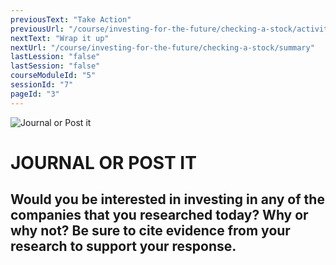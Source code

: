 ```yaml
---
previousText: "Take Action"
previousUrl: "/course/investing-for-the-future/checking-a-stock/activities"
nextText: "Wrap it up"
nextUrl: "/course/investing-for-the-future/checking-a-stock/summary"
lastLession: "false"
lastSession: "false"
courseModuleId: "5"
sessionId: "7"
pageId: "3"
---
```



![Journal or Post it](/assets/img/journal-it.png)
# JOURNAL OR POST IT

## Would you be interested in investing in any of the companies that you researched today? Why or why not? Be sure to cite evidence from your research to support your response.
<sparkle-feed-post assignment-name="Would you be interested in investing in any of the companies that you researched today? Why or why not? Be sure to cite evidence from your research to support your response" ></sparkle-feed-post>
